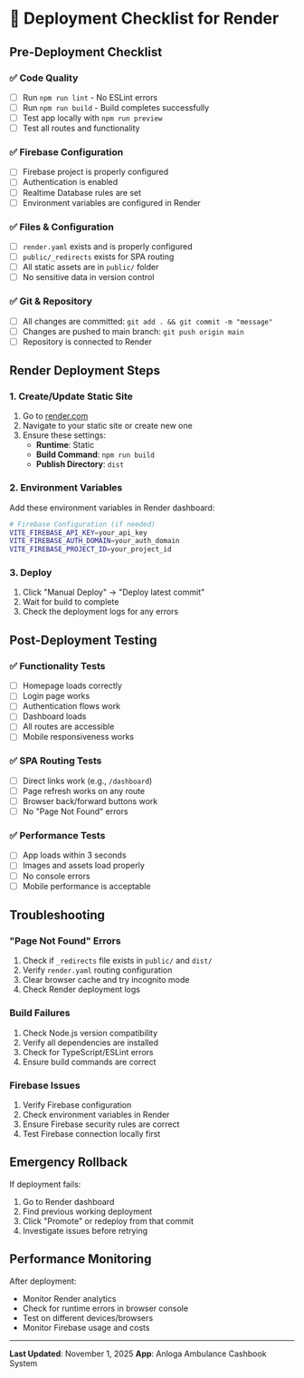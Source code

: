# 🚀 Deployment Checklist for Render

## Pre-Deployment Checklist

### ✅ Code Quality

- [ ] Run `npm run lint` - No ESLint errors
- [ ] Run `npm run build` - Build completes successfully
- [ ] Test app locally with `npm run preview`
- [ ] Test all routes and functionality

### ✅ Firebase Configuration

- [ ] Firebase project is properly configured
- [ ] Authentication is enabled
- [ ] Realtime Database rules are set
- [ ] Environment variables are configured in Render

### ✅ Files & Configuration

- [ ] `render.yaml` exists and is properly configured
- [ ] `public/_redirects` exists for SPA routing
- [ ] All static assets are in `public/` folder
- [ ] No sensitive data in version control

### ✅ Git & Repository

- [ ] All changes are committed: `git add . && git commit -m "message"`
- [ ] Changes are pushed to main branch: `git push origin main`
- [ ] Repository is connected to Render

## Render Deployment Steps

### 1. Create/Update Static Site

1. Go to [render.com](https://render.com)
2. Navigate to your static site or create new one
3. Ensure these settings:
   - **Runtime**: Static
   - **Build Command**: `npm run build`
   - **Publish Directory**: `dist`

### 2. Environment Variables

Add these environment variables in Render dashboard:

```bash
# Firebase Configuration (if needed)
VITE_FIREBASE_API_KEY=your_api_key
VITE_FIREBASE_AUTH_DOMAIN=your_auth_domain
VITE_FIREBASE_PROJECT_ID=your_project_id
```

### 3. Deploy

1. Click "Manual Deploy" → "Deploy latest commit"
2. Wait for build to complete
3. Check the deployment logs for any errors

## Post-Deployment Testing

### ✅ Functionality Tests

- [ ] Homepage loads correctly
- [ ] Login page works
- [ ] Authentication flows work
- [ ] Dashboard loads
- [ ] All routes are accessible
- [ ] Mobile responsiveness works

### ✅ SPA Routing Tests

- [ ] Direct links work (e.g., `/dashboard`)
- [ ] Page refresh works on any route
- [ ] Browser back/forward buttons work
- [ ] No "Page Not Found" errors

### ✅ Performance Tests

- [ ] App loads within 3 seconds
- [ ] Images and assets load properly
- [ ] No console errors
- [ ] Mobile performance is acceptable

## Troubleshooting

### "Page Not Found" Errors

1. Check if `_redirects` file exists in `public/` and `dist/`
2. Verify `render.yaml` routing configuration
3. Clear browser cache and try incognito mode
4. Check Render deployment logs

### Build Failures

1. Check Node.js version compatibility
2. Verify all dependencies are installed
3. Check for TypeScript/ESLint errors
4. Ensure build commands are correct

### Firebase Issues

1. Verify Firebase configuration
2. Check environment variables in Render
3. Ensure Firebase security rules are correct
4. Test Firebase connection locally first

## Emergency Rollback

If deployment fails:

1. Go to Render dashboard
2. Find previous working deployment
3. Click "Promote" or redeploy from that commit
4. Investigate issues before retrying

## Performance Monitoring

After deployment:

- Monitor Render analytics
- Check for runtime errors in browser console
- Test on different devices/browsers
- Monitor Firebase usage and costs

---

**Last Updated**: November 1, 2025
**App**: Anloga Ambulance Cashbook System